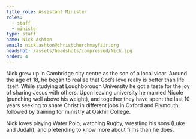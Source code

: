 ```yaml
---
title_role: Assistant Minister
roles:
  - staff
  - minister
type: staff
name: Nick Ashton
email: nick.ashton@christchurchmayfair.org
headshot: /assets/headshots/compressed/Nick.jpg
order: 4
---
```

Nick grew up in Cambridge city centre as the son of a local vicar. Around the age of 18, he began to realise that God’s love really is better than life itself. While studying at Loughborough University he got a taste for the joy of sharing Jesus with others. Upon leaving university he married Nicole (punching well above his weight), and together they have spent the last 10 years seeking to share Christ in different jobs in Oxford and Plymouth, followed by training for ministry at Oakhill College. 

Nick loves playing Water Polo, watching Rugby, wrestling his sons (Luke and Judah), and pretending to know more about films than he does. 

